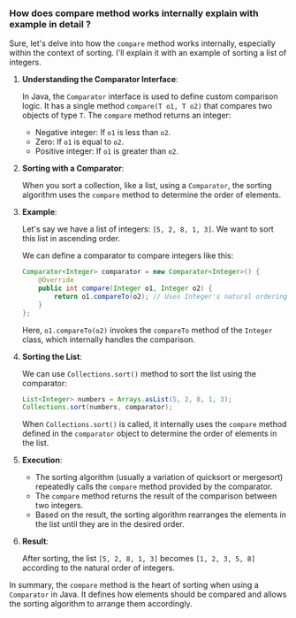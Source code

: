 
### How does compare method works internally explain with example in detail ?

Sure, let's delve into how the `compare` method works internally, especially within the context of sorting. I'll explain it with an example of sorting a list of integers.

1. **Understanding the Comparator Interface**:

   In Java, the `Comparator` interface is used to define custom comparison logic. It has a single method `compare(T o1, T o2)` that compares two objects of type `T`. The `compare` method returns an integer:
   - Negative integer: If `o1` is less than `o2`.
   - Zero: If `o1` is equal to `o2`.
   - Positive integer: If `o1` is greater than `o2`.

2. **Sorting with a Comparator**:

   When you sort a collection, like a list, using a `Comparator`, the sorting algorithm uses the `compare` method to determine the order of elements.

3. **Example**:

   Let's say we have a list of integers: `[5, 2, 8, 1, 3]`. We want to sort this list in ascending order.

   We can define a comparator to compare integers like this:

   ```java
   Comparator<Integer> comparator = new Comparator<Integer>() {
       @Override
       public int compare(Integer o1, Integer o2) {
           return o1.compareTo(o2); // Uses Integer's natural ordering
       }
   };
   ```

   Here, `o1.compareTo(o2)` invokes the `compareTo` method of the `Integer` class, which internally handles the comparison.

4. **Sorting the List**:

   We can use `Collections.sort()` method to sort the list using the comparator:

   ```java
   List<Integer> numbers = Arrays.asList(5, 2, 8, 1, 3);
   Collections.sort(numbers, comparator);
   ```

   When `Collections.sort()` is called, it internally uses the `compare` method defined in the `comparator` object to determine the order of elements in the list.

5. **Execution**:

   - The sorting algorithm (usually a variation of quicksort or mergesort) repeatedly calls the `compare` method provided by the comparator.
   - The `compare` method returns the result of the comparison between two integers.
   - Based on the result, the sorting algorithm rearranges the elements in the list until they are in the desired order.

6. **Result**:

   After sorting, the list `[5, 2, 8, 1, 3]` becomes `[1, 2, 3, 5, 8]` according to the natural order of integers.

In summary, the `compare` method is the heart of sorting when using a `Comparator` in Java. It defines how elements should be compared and allows the sorting algorithm to arrange them accordingly.
